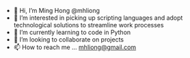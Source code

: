 - 👋 Hi, I’m Ming Hong @mhliong
- 👀 I’m interested in picking up scripting languages and adopt technological solutions to streamline work processes
- 🌱 I’m currently learning to code in Python
- 💞️ I’m looking to collaborate on projects
- 📫 How to reach me ... mhliong@gmail.com

<!---
mhliong/mhliong is a ✨ special ✨ repository because its `README.md` (this file) appears on your GitHub profile.
You can click the Preview link to take a look at your changes.
--->
